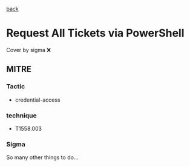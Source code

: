 [back](../index.md)
# Request All Tickets via PowerShell
Cover by sigma :x: 

## MITRE
### Tactic
  - credential-access

### technique
  - T1558.003

### Sigma

 So many other things to do...